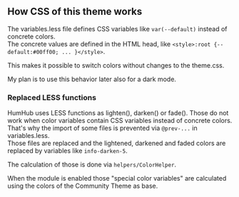 ## How CSS of this theme works

The variables.less file defines CSS variables like `var(--default)` instead of concrete colors.  
The concrete values are defined in the HTML head, like `<style>:root {--default:#00ff00; ... }</style>`.

This makes it possible to switch colors without changes to the theme.css.

My plan is to use this behavior later also for a dark mode.
 
### Replaced LESS functions

HumHub uses LESS functions as lighten(), darken() or fade(). Those do not work when color variables contain CSS variables instead of concrete colors.  
That's why the import of some files is prevented via `@prev-...` in variables.less.  
Those files are replaced and the lightened, darkened and faded colors are replaced by variables like `info-darken-5`.

The calculation of those is done via `helpers/ColorHelper`.

When the module is enabled those "special color variables" are calculated using the colors of the Community Theme as base.
